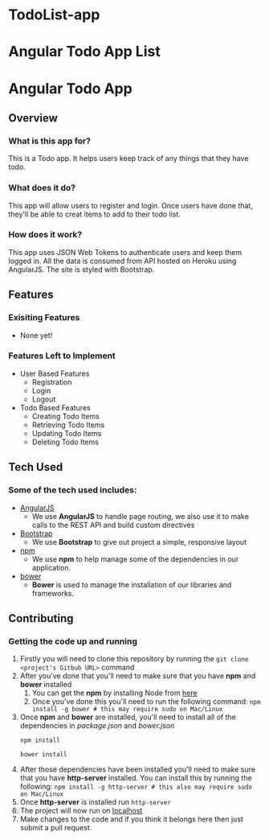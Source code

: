 
# TodoList-app 
#  Angular Todo  App List

# Angular Todo App 

## Overview 
### What is this app for?
This is a Todo app. It helps users keep track of any things that they have todo.


### What does it do?
This app will allow users to register and login. Once users have done that, they'll be able to creat items to add to their todo list. 

### How does it work?
This app uses JSON Web Tokens to authenticate users and keep them logged in. All the data is consumed from API hosted on Heroku using AngularJS. The site is styled with Bootstrap. 

## Features
### Exisiting Features
- None yet!

### Features Left to Implement
- User Based Features
	- Registration
	- Login
	- Logout
- Todo Based Features
	- Creating Todo Items
	- Retrieving Todo Items
	- Updating Todo Items
	- Deleting Todo Items 


## Tech Used
### Some of the tech used includes:
- [AngularJS](https://angularjs.org/)
	- We use **AngularJS** to handle page routing, we also use it to make calls to the REST API and build custom directives
- [Bootstrap](http://getbootstrap.com/)
	- We use **Bootstrap** to give out project a simple, responsive layout
- [npm](https://npmjs.com/)
	- We use **npm** to help manage some of the dependencies in our application.
- [bower](https://bower.io/)
	- **Bower** is used to manage the installation of our libraries and frameworks. 

## Contributing 
### Getting the code up and running
1. Firstly you will need to clone this repository by running the ``` git clone <project's Gitbub URL> ``` command
2. After you've done that you'll need to make sure that you have **npm** and **bower** installed 
	1. You can get the **npm** by installing Node from [here](https://nodejs.org/en/)
	2. Once you've done this you'll need to run the following command:
		`npm install -g bower # this may require sudo on Mac/Linux`
3. Once **npm** and **bower** are installed, you'll need to install all of the dependencies in *package.json* and *bower.json*
	```
	npm install

	bower install 
	```
4. After those dependencies have been installed you'll need to make sure that you have **http-server** installed. You can install this by running the following: ```npm install -g http-server # this also may require sudo on Mac/Linux```
5. Once **http-server** is installed run ```http-server```
6. The project will now run on [localhost](http://127.0.0.1:8080)
7. Make changes to the code and if you think it belongs here then just submit a pull request.